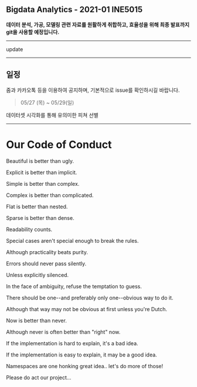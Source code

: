 ## Bigdata Analytics - 2021-01 INE5015

**데이터 분석, 가공, 모델링 관련 자료를 원활하게 취합하고, 효율성을 위해 최종 발표까지 git을 사용할 예정입니다.**

---

update

---

## 일정
줌과 카카오톡 등을 이용하여 공지하며, 기본적으로 issue를 확인하시길 바랍니다.

> 05/27 (목) ~ 05/29(일)

데이터셋 시각화를 통해 유의미한 피쳐 선별

---

# Our Code of Conduct

Beautiful is better than ugly.

Explicit is better than implicit.

Simple is better than complex.

Complex is better than complicated.

Flat is better than nested.

Sparse is better than dense.

Readability counts.

Special cases aren't special enough to break the rules.

Although practicality beats purity.

Errors should never pass silently.

Unless explicitly silenced.

In the face of ambiguity, refuse the temptation to guess.

There should be one--and preferably only one--obvious way to do it.

Although that way may not be obvious at first unless you're Dutch.

Now is better than never.

Although never is often better than "right" now.

If the implementation is hard to explain, it's a bad idea.

If the implementation is easy to explain, it may be a good idea.

Namespaces are one honking great idea.. let's do more of those!

Please do act our project...

